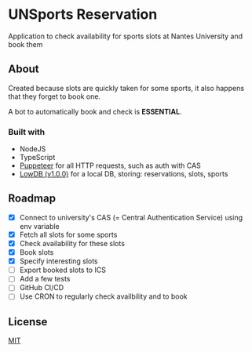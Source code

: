 # UNSports Reservation

Application to check availability for sports slots at Nantes University and book them

## About
Created because slots are quickly taken for some sports, it also happens that they forget to book one.

A bot to automatically book and check is **ESSENTIAL**.

### Built with
- NodeJS
- TypeScript
- [Puppeteer](https://github.com/puppeteer/puppeteer/) for all HTTP requests, such as auth with CAS
- [LowDB (v1.0.0)](https://github.com/typicode/lowdb) for a local DB, storing: reservations, slots, sports

## Roadmap

- [x] Connect to university's CAS (= Central Authentication Service) using env variable
- [x] Fetch all slots for some sports
- [x] Check availability for these slots
- [x] Book slots
- [x] Specify interesting slots
- [ ] Export booked slots to ICS
- [ ] Add a few tests
- [ ] GitHub CI/CD
- [ ] Use CRON to regularly check availbility and to book

## License
[MIT](https://choosealicense.com/licenses/mit/)